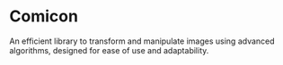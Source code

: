 # Comicon
An efficient library to transform and manipulate images using advanced algorithms, designed for ease of use and adaptability.
